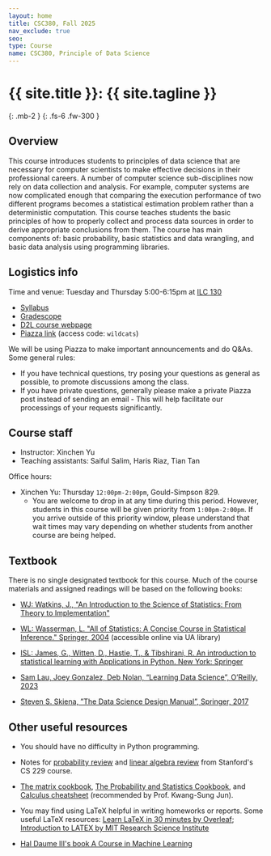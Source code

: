 ```yaml
---
layout: home
title: CSC380, Fall 2025
nav_exclude: true
seo:
type: Course
name: CSC380, Principle of Data Science
---
```


# {{ site.title }}: {{ site.tagline }}
{: .mb-2 }
{: .fs-6 .fw-300 }

## Overview
This course introduces students to principles of data science that are necessary for computer scientists to make effective decisions in their professional careers. 
A number of computer science sub-disciplines 
now rely on data collection and analysis. For example, computer systems are now complicated enough that comparing the execution performance of two different programs becomes a statistical estimation problem 
rather than a deterministic computation. This course teaches students the basic principles of how to properly collect and process data sources in order to derive appropriate conclusions from them. 
The course has main components of: basic probability, basic statistics and data wrangling, and basic data analysis using programming libraries.


## Logistics info

Time and venue: Tuesday and Thursday 5:00-6:15pm at [ILC 130](https://classrooms.registrar.arizona.edu/70/130)
-  [Syllabus](https://xinchenyu.github.io/csc380-spring24/Syllabus/syllabus.pdf)
-  [Gradescope](https://www.gradescope.com/courses/1047972) 
-  [D2L course webpage](https://d2l.arizona.edu/d2l/home/1618587)
-  [Piazza link](https://piazza.com/arizona/fall2025/csc380) (access code: `wildcats`)


We will be using Piazza to make important announcements and do Q&As. Some general rules:

* If you have technical questions, try posing your questions as general as possible, to promote discussions among the class.
* If you have private questions, generally please make a private Piazza post instead of sending an email - 
  This will help facilitate our processings of your requests significantly.

## Course staff
* Instructor: Xinchen Yu
* Teaching assistants: Saiful Salim, Haris Riaz, Tian Tan

Office hours:
* Xinchen Yu: Thursday `12:00pm-2:00pm`, Gould-Simpson 829. 
  * You are welcome to drop in at any time during this period. However, students in this course will be given priority from `1:00pm-2:00pm`. If you arrive outside of this priority window, please understand that wait times may vary depending on whether students from another course are being helped.



## Textbook

There is no single designated textbook for this course. Much of the course materials and assigned readings will be based on the following books:

-  [WJ: Watkins, J., "An Introduction to the Science of Statistics: From Theory to Implementation"](https://www.math.arizona.edu/~jwatkins/statbook.pdf)

-  [WL: Wasserman, L. "All of Statistics: A Concise Course in Statistical Inference." Springer, 2004](https://link.springer.com/book/10.1007/978-0-387-21736-9) (accessible online via UA library)

- [ISL: James, G., Witten, D., Hastie, T., & Tibshirani, R. An introduction to statistical learning with Applications in Python. New York: Springer](https://www.statlearning.com/)

- [Sam Lau, Joey Gonzalez, Deb Nolan, “Learning Data Science”, O’Reilly, 2023](https://learningds.org/intro.html)

- [Steven S. Skiena, ”The Data Science Design Manual”, Springer, 2017](https://link.springer.com/book/10.1007/978-3-319-55444-0)



## Other useful resources

- You should have no difficulty in Python programming. 

- Notes for [probability review](http://cs229.stanford.edu/section/cs229-prob.pdf) and [linear algebra review](http://cs229.stanford.edu/section/cs229-linalg.pdf) from Stanford's CS 229 course.

- [The matrix cookbook](https://www.math.uwaterloo.ca/~hwolkowi/matrixcookbook.pdf), [The Probability and Statistics Cookbook](http://statistics.zone/), and [Calculus cheatsheet](https://tutorial.math.lamar.edu/pdf/calculus_cheat_sheet_all.pdf) (recommended by Prof. Kwang-Sung Jun).

- You may find using LaTeX helpful in writing homeworks or reports. Some useful LaTeX resources: [Learn LaTeX in 30 minutes by Overleaf](https://www.overleaf.com/learn/latex/Learn_LaTeX_in_30_minutes#Adding_math_to_LaTeX); [Introduction to LATEX by MIT Research Science Institute](http://web.mit.edu/rsi/www/pdfs/new-latex.pdf)

- [Hal Daume III's book A Course in Machine Learning](http://ciml.info/)
